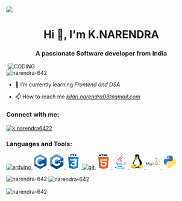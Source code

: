 <img src="https://www.digitalsolutionservices.com/img/services/web%20development.gif">
<h1 align="center">Hi 👋, I'm K.NARENDRA</h1>
<h3 align="center">A passionate Software developer from India</h3>
<img align="right" alt="CODING" width="500" src="https://theninehertz.com/wp-content/uploads/2020/06/full-stack-development.gif">
<p align="left"> <img src="https://komarev.com/ghpvc/?username=narendra-642&label=Profile%20views&color=0e75b6&style=flat" alt="narendra-642" /> </p>

- 🌱 I’m currently learning *Frontend and DSA*

- 📫 How to reach me *kilari.narendra03@gmail.com*

<h3 align="left">Connect with me:</h3>
<p align="left">
<a href="https://instagram.com/k.narendra6422" target="blank"><img align="center" src="https://raw.githubusercontent.com/rahuldkjain/github-profile-readme-generator/master/src/images/icons/Social/instagram.svg" alt="k.narendra6422" height="30" width="40" /></a>
</p>

<h3 align="left">Languages and Tools:</h3>
<p align="left"> <a href="https://www.arduino.cc/" target="_blank" rel="noreferrer"> <img src="https://cdn.worldvectorlogo.com/logos/arduino-1.svg" alt="arduino" width="40" height="40"/> </a> <a href="https://www.cprogramming.com/" target="_blank" rel="noreferrer"> <img src="https://raw.githubusercontent.com/devicons/devicon/master/icons/c/c-original.svg" alt="c" width="40" height="40"/> </a> <a href="https://www.w3schools.com/cpp/" target="_blank" rel="noreferrer"> <img src="https://raw.githubusercontent.com/devicons/devicon/master/icons/cplusplus/cplusplus-original.svg" alt="cplusplus" width="40" height="40"/> </a> <a href="https://www.w3schools.com/css/" target="_blank" rel="noreferrer"> <img src="https://raw.githubusercontent.com/devicons/devicon/master/icons/css3/css3-original-wordmark.svg" alt="css3" width="40" height="40"/> </a> <a href="https://git-scm.com/" target="_blank" rel="noreferrer"> <img src="https://www.vectorlogo.zone/logos/git-scm/git-scm-icon.svg" alt="git" width="40" height="40"/> </a> <a href="https://www.w3.org/html/" target="_blank" rel="noreferrer"> <img src="https://raw.githubusercontent.com/devicons/devicon/master/icons/html5/html5-original-wordmark.svg" alt="html5" width="40" height="40"/> </a> <a href="https://www.java.com" target="_blank" rel="noreferrer"> <img src="https://raw.githubusercontent.com/devicons/devicon/master/icons/java/java-original.svg" alt="java" width="40" height="40"/> </a> <a href="https://www.linux.org/" target="_blank" rel="noreferrer"> <img src="https://raw.githubusercontent.com/devicons/devicon/master/icons/linux/linux-original.svg" alt="linux" width="40" height="40"/> </a> <a href="https://www.mysql.com/" target="_blank" rel="noreferrer"> <img src="https://raw.githubusercontent.com/devicons/devicon/master/icons/mysql/mysql-original-wordmark.svg" alt="mysql" width="40" height="40"/> </a> <a href="https://www.python.org" target="_blank" rel="noreferrer"> <img src="https://raw.githubusercontent.com/devicons/devicon/master/icons/python/python-original.svg" alt="python" width="40" height="40"/> </a> </p>

<p><img align="left" src="https://github-readme-stats.vercel.app/api/top-langs?username=narendra-642&show_icons=true&locale=en&layout=compact" alt="narendra-642" /></p>

<p>&nbsp;<img align="center" src="https://github-readme-stats.vercel.app/api?username=narendra-642&show_icons=true&locale=en" alt="narendra-642" /></p>

<p><img align="center" src="https://github-readme-streak-stats.herokuapp.com/?user=narendra-642&" alt="narendra-642" /></p>
